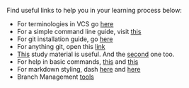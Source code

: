 Find useful links to help you in your learning process below:

* For terminologies in VCS go [here](https://betterexplained.com/articles/a-visual-guide-to-version-control/)
* For a simple command line guide, visit [this](http://rogerdudler.github.io/git-guide/)
* For git installation guide, go [here](https://git-scm.com/book/en/v2/Getting-Started-Installing-Git)
* For anything git, open this [link](https://git-scm.com/book/en/v2)
* [This](https://gist.github.com/sakshamsaxena/0bf994fd94746357cb11cdbfb62db350) study material is useful. And the [second](https://gist.github.com/sakshamsaxena/be06a4bf3260c320262be72c7dd80b2e) one too.
* For help in basic commands, [this](https://gist.github.com/sakshamsaxena/38b0d12364d6faa2d03f) and [this](https://gist.github.com/sakshamsaxena/5c83df15bc2b17f3c72399860b31924b)
* For markdown styling, dash [here](https://help.ghost.org/hc/en-us/articles/224410728-Markdown-Guide) and [here](https://help.ghost.org/hc/en-us/articles/224410728-Markdown-Guide)
* Branch Management [tools](https://git-scm.com/book/en/v2/Git-Branching-Branch-Management) 
